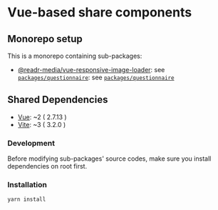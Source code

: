 # Vue-based share components

## Monorepo setup
This is a monorepo containing sub-packages:
- [@readr-media/vue-responsive-image-loader](./packages/responsive-image-loader/): see [`packages/questionnaire`](./packages/responsive-image-loader/): see [`packages/questionnaire`](https://github.com/readr-media/react/tree/main/packages/questionnaire)

## Shared Dependencies
* [Vue](https://v2.vuejs.org/): ~2 ( 2.7.13 )
* [Vite](https://vitejs.dev/): ~3 ( 3.2.0 )

### Development
Before modifying sub-packages' source codes, make sure you install dependencies on root first.  

### Installation
`yarn install`

